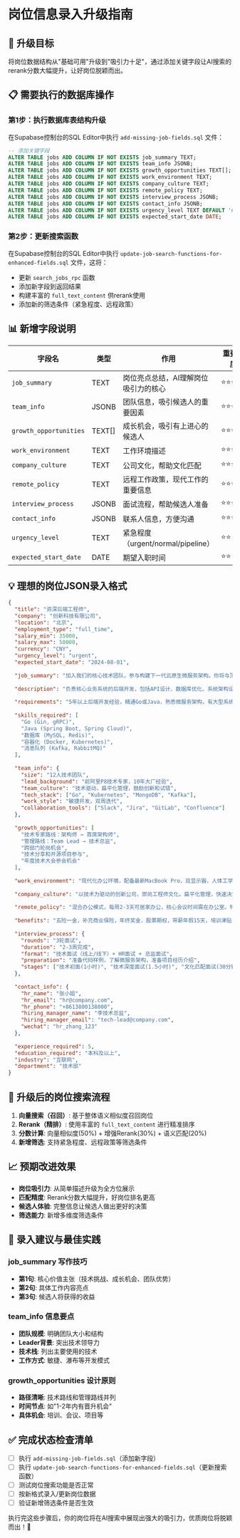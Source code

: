 # 岗位信息录入升级指南

## 🎯 升级目标

将岗位数据结构从"基础可用"升级到"吸引力十足"，通过添加关键字段让AI搜索的rerank分数大幅提升，让好岗位脱颖而出。

## 📋 需要执行的数据库操作

### 第1步：执行数据库表结构升级

在Supabase控制台的SQL Editor中执行 `add-missing-job-fields.sql` 文件：

```sql
-- 添加关键字段
ALTER TABLE jobs ADD COLUMN IF NOT EXISTS job_summary TEXT;
ALTER TABLE jobs ADD COLUMN IF NOT EXISTS team_info JSONB;
ALTER TABLE jobs ADD COLUMN IF NOT EXISTS growth_opportunities TEXT[];
ALTER TABLE jobs ADD COLUMN IF NOT EXISTS work_environment TEXT;
ALTER TABLE jobs ADD COLUMN IF NOT EXISTS company_culture TEXT;
ALTER TABLE jobs ADD COLUMN IF NOT EXISTS remote_policy TEXT;
ALTER TABLE jobs ADD COLUMN IF NOT EXISTS interview_process JSONB;
ALTER TABLE jobs ADD COLUMN IF NOT EXISTS contact_info JSONB;
ALTER TABLE jobs ADD COLUMN IF NOT EXISTS urgency_level TEXT DEFAULT 'normal';
ALTER TABLE jobs ADD COLUMN IF NOT EXISTS expected_start_date DATE;
```

### 第2步：更新搜索函数

在Supabase控制台的SQL Editor中执行 `update-job-search-functions-for-enhanced-fields.sql` 文件，这将：
- 更新 `search_jobs_rpc` 函数
- 添加新字段到返回结果
- 构建丰富的 `full_text_content` 供rerank使用
- 添加新的筛选条件（紧急程度、远程政策）

## 📊 新增字段说明

| 字段名 | 类型 | 作用 | 重要程度 |
|--------|------|------|----------|
| `job_summary` | TEXT | 岗位亮点总结，AI理解岗位吸引力的核心 | ⭐⭐⭐⭐⭐ |
| `team_info` | JSONB | 团队信息，吸引候选人的重要因素 | ⭐⭐⭐⭐ |
| `growth_opportunities` | TEXT[] | 成长机会，吸引有上进心的候选人 | ⭐⭐⭐⭐ |
| `work_environment` | TEXT | 工作环境描述 | ⭐⭐⭐ |
| `company_culture` | TEXT | 公司文化，帮助文化匹配 | ⭐⭐⭐ |
| `remote_policy` | TEXT | 远程工作政策，现代工作的重要信息 | ⭐⭐⭐⭐ |
| `interview_process` | JSONB | 面试流程，帮助候选人准备 | ⭐⭐⭐ |
| `contact_info` | JSONB | 联系人信息，方便沟通 | ⭐⭐⭐ |
| `urgency_level` | TEXT | 紧急程度（urgent/normal/pipeline） | ⭐⭐ |
| `expected_start_date` | DATE | 期望入职时间 | ⭐⭐ |

## 💡 理想的岗位JSON录入格式

```json
{
  "title": "资深后端工程师",
  "company": "创新科技有限公司",
  "location": "北京",
  "employment_type": "full_time",
  "salary_min": 35000,
  "salary_max": 50000,
  "currency": "CNY",
  "urgency_level": "urgent",
  "expected_start_date": "2024-08-01",
  
  "job_summary": "加入我们的核心技术团队，参与构建下一代云原生微服务架构。你将与顶尖工程师合作，使用最新技术栈解决百万级用户的技术挑战，并获得快速成长机会。",
  
  "description": "负责核心业务系统的后端开发，包括API设计、数据库优化、系统架构设计等。",
  
  "requirements": "5年以上后端开发经验，精通Go或Java，熟悉微服务架构，有大型系统开发经验。",
  
  "skills_required": [
    "Go (Gin, gRPC)",
    "Java (Spring Boot, Spring Cloud)",
    "数据库 (MySQL, Redis)",
    "容器化 (Docker, Kubernetes)",
    "消息队列 (Kafka, RabbitMQ)"
  ],
  
  "team_info": {
    "size": "12人技术团队",
    "lead_background": "前阿里P8技术专家，10年大厂经验",
    "team_culture": "技术驱动，扁平化管理，鼓励创新和试错",
    "tech_stack": ["Go", "Kubernetes", "MongoDB", "Kafka"],
    "work_style": "敏捷开发，双周迭代",
    "collaboration_tools": ["Slack", "Jira", "GitLab", "Confluence"]
  },
  
  "growth_opportunities": [
    "技术专家路线：架构师 → 首席架构师",
    "管理路线：Team Lead → 技术总监",
    "跨部门轮岗机会",
    "技术分享和开源项目参与",
    "年度技术大会参会机会"
  ],
  
  "work_environment": "现代化办公环境，配备最新MacBook Pro，双显示器，人体工学座椅。开放式办公区域，独立会议室，休闲茶水间。",
  
  "company_culture": "以技术为驱动的创新公司，崇尚工程师文化。扁平化管理，快速决策，鼓励试错和创新。定期技术分享，内部黑客马拉松。",
  
  "remote_policy": "混合办公模式，每周2-3天可居家办公，核心会议时间需在办公室。特殊情况支持全远程。",
  
  "benefits": "五险一金，补充商业保险，年终奖金，股票期权，带薪年假15天，培训津贴，健身房补贴。",
  
  "interview_process": {
    "rounds": "3轮面试",
    "duration": "2-3周完成",
    "format": "技术面试（线上/线下）+ HR面试 + 总监面试",
    "preparation": "准备代码样例，了解微服务架构，准备项目经历介绍",
    "stages": ["技术初面(1小时)", "技术深度面试(1.5小时)", "文化匹配面试(30分钟)"]
  },
  
  "contact_info": {
    "hr_name": "张小姐",
    "hr_email": "hr@company.com",
    "hr_phone": "+8613800138000",
    "hiring_manager_name": "李技术总监",
    "hiring_manager_email": "tech-lead@company.com",
    "wechat": "hr_zhang_123"
  },
  
  "experience_required": 5,
  "education_required": "本科及以上",
  "industry": "互联网",
  "department": "技术部"
}
```

## 🔄 升级后的岗位搜索流程

1. **向量搜索（召回）**: 基于整体语义相似度召回岗位
2. **Rerank（精排）**: 使用丰富的 `full_text_content` 进行精准排序
3. **分数计算**: 向量相似度(50%) + 增强Rerank(30%) + 语义匹配(20%)
4. **新增筛选**: 支持紧急程度、远程政策等筛选条件

## 📈 预期改进效果

- **岗位吸引力**: 从简单描述升级为全方位展示
- **匹配精度**: Rerank分数大幅提升，好岗位排名更高
- **候选人体验**: 完整信息让候选人做出更好的决策
- **筛选能力**: 新增多维度筛选条件

## 🌟 录入建议与最佳实践

### job_summary 写作技巧
- **第1句**: 核心价值主张（技术挑战、成长机会、团队优势）
- **第2句**: 具体工作内容亮点
- **第3句**: 候选人将获得的收益

### team_info 信息要点
- **团队规模**: 明确团队大小和结构
- **Leader背景**: 突出技术领导力
- **技术栈**: 列出主要使用的技术
- **工作方式**: 敏捷、瀑布等开发模式

### growth_opportunities 设计原则
- **路径清晰**: 技术路线和管理路线并列
- **时间节点**: 如"1-2年内有晋升机会"
- **具体机会**: 培训、会议、项目等

## ✅ 完成状态检查清单

- [ ] 执行 `add-missing-job-fields.sql`（添加新字段）
- [ ] 执行 `update-job-search-functions-for-enhanced-fields.sql`（更新搜索函数）
- [ ] 测试岗位搜索功能是否正常
- [ ] 按新格式录入/更新岗位数据
- [ ] 验证新增筛选条件是否生效

执行完这些步骤后，你的岗位将在AI搜索中展现出强大的吸引力，优质岗位将脱颖而出！🚀 